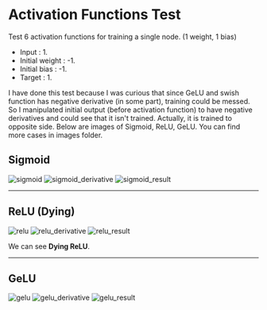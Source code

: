 # Activation Functions Test

Test 6 activation functions for training a single node. (1 weight, 1 bias)

- Input : 1.
- Initial weight : -1.
- Initial bias : -1.
- Target : 1.

 
I have done this test because I was curious that since GeLU and swish function has negative derivative (in some part), training could be messed.
So I manipulated initial output (before activation function) to have negative derivatives and could see that it isn't trained.
Actually, it is trained to opposite side.
Below are images of Sigmoid, ReLU, GeLU. You can find more cases in images folder.

## Sigmoid
![sigmoid](https://user-images.githubusercontent.com/67945103/120077898-b2857080-c0e7-11eb-95f5-b403ed02ce4e.png)
![sigmoid_derivative](https://user-images.githubusercontent.com/67945103/120077899-b44f3400-c0e7-11eb-9a84-f4d08a4b1afc.png)
![sigmoid_result](https://user-images.githubusercontent.com/67945103/120077901-b5806100-c0e7-11eb-9030-78948c4fc7a5.png)


---


## ReLU (Dying)

![relu](https://user-images.githubusercontent.com/67945103/120077921-d052d580-c0e7-11eb-98c4-2cbb856489aa.png)
![relu_derivative](https://user-images.githubusercontent.com/67945103/120077923-d21c9900-c0e7-11eb-855a-22a94c98a82a.png)
![relu_result](https://user-images.githubusercontent.com/67945103/120077925-d34dc600-c0e7-11eb-92b6-29c6ad6e8faa.png)

We can see **Dying ReLU**.


---


## GeLU


![gelu](https://user-images.githubusercontent.com/67945103/120077935-db0d6a80-c0e7-11eb-8780-9a6f6eebba61.png)
![gelu_derivative](https://user-images.githubusercontent.com/67945103/120077937-dd6fc480-c0e7-11eb-8700-3157d1ebe25a.png)
![gelu_result](https://user-images.githubusercontent.com/67945103/120077942-dfd21e80-c0e7-11eb-9b68-1418a376d3e0.png)

